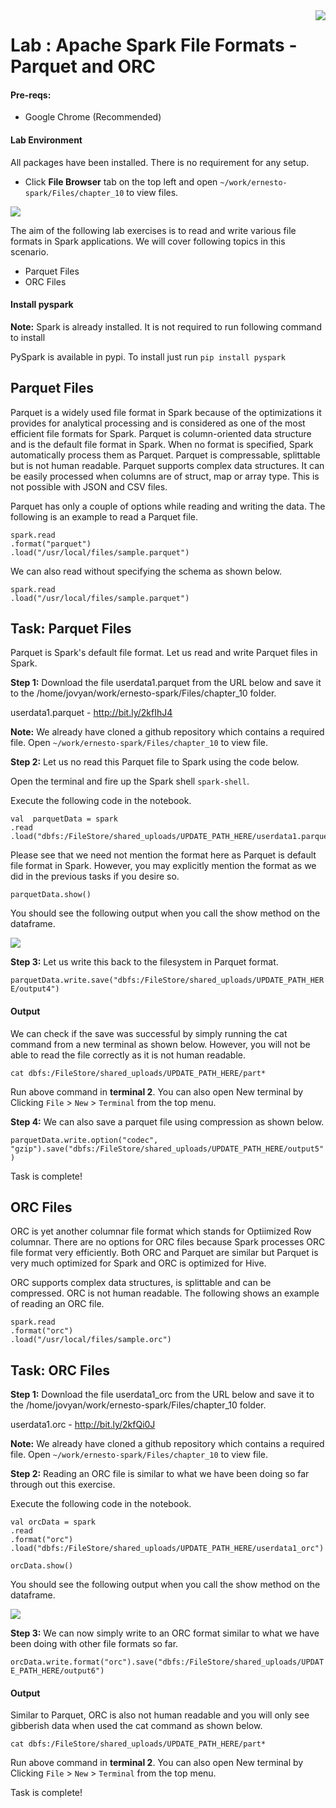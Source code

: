 <img align="right" src="./logo-small.png">

# Lab : Apache Spark File Formats - Parquet and ORC

#### Pre-reqs:
- Google Chrome (Recommended)

#### Lab Environment
All packages have been installed. There is no requirement for any setup.





- Click **File Browser** tab on the top left and open `~/work/ernesto-spark/Files/chapter_10` to view files.

![](./Screenshots/files.png)

The aim of the following lab exercises is to read and write various file formats in Spark applications.
We will cover following topics in this scenario.
- Parquet Files
- ORC Files







#### Install pyspark

**Note:** Spark is already installed. It is not required to run following command to install

PySpark is available in pypi. To install just run `pip install pyspark` 

## Parquet Files

Parquet is a widely used file format in Spark because of the optimizations it provides for analytical processing and is considered as one of the most efficient file formats for Spark. Parquet is column-oriented data structure and is the default file format in Spark. When no format is specified, Spark automatically process them as Parquet. Parquet is compressable, splittable but is not human readable. Parquet supports complex data structures. It can be easily processed when columns are of struct, map or array type. This is not possible with JSON and CSV files.


Parquet has only a couple of options while reading and writing the data. The following is an example to read a Parquet file.

```
spark.read
.format("parquet")
.load("/usr/local/files/sample.parquet")
```

We can also read without specifying the schema as shown below.

```
spark.read
.load("/usr/local/files/sample.parquet")
```

## Task: Parquet Files

Parquet is Spark's default file format. Let us read and write Parquet files in Spark.

**Step 1:** Download the file userdata1.parquet from the URL below and save it to the /home/jovyan/work/ernesto-spark/Files/chapter_10 folder.

userdata1.parquet - http://bit.ly/2kfIhJ4

**Note:** We already have cloned a github repository which contains a required file. Open `~/work/ernesto-spark/Files/chapter_10` to view file.


**Step 2:** Let us no read this Parquet file to Spark using the code below.

Open the terminal and fire up the Spark shell `spark-shell`.

Execute the following code in the notebook.

 ```
val  parquetData = spark
.read
.load("dbfs:/FileStore/shared_uploads/UPDATE_PATH_HERE/userdata1.parquet")
```

Please see that we need not mention the format here as Parquet is default file format in Spark. However, you may explicitly mention the format as we did in the previous tasks if you desire so.

`parquetData.show()` 

You should see the following output when you call the show method on the dataframe.

![](./Screenshots/Chapter_10/Selection_015.png)


**Step 3:** Let us write this back to the filesystem in Parquet format.

`parquetData.write.save("dbfs:/FileStore/shared_uploads/UPDATE_PATH_HERE/output4")`
 
#### Output
We can check if the save was successful by simply running the cat command from a new terminal as shown below. However, you will not be able to read the file correctly as it is not human readable.


`cat dbfs:/FileStore/shared_uploads/UPDATE_PATH_HERE/part*`

Run above command in **terminal 2**. You can also open New terminal by Clicking `File` > `New` > `Terminal` from the top menu.


**Step 4:** We can also save a parquet file using compression as shown below.

`parquetData.write.option("codec", "gzip").save("dbfs:/FileStore/shared_uploads/UPDATE_PATH_HERE/output5")`

Task is complete!

## ORC Files
 
ORC is yet another columnar file format which stands for Optiimized Row columnar. There are no options for ORC files because Spark processes ORC file format very efficiently. Both ORC and Parquet are similar but Parquet is very much optimized for Spark and ORC is optimized for Hive. 

ORC supports complex data structures, is splittable and can be compressed. ORC is not human readable. The following shows an example of reading an ORC file.

```
spark.read
.format("orc")
.load("/usr/local/files/sample.orc")
```

## Task: ORC Files

**Step 1:** Download the file userdata1_orc from the URL below and save it to the /home/jovyan/work/ernesto-spark/Files/chapter_10 folder.

userdata1.orc - http://bit.ly/2kfQi0J

**Note:** We already have cloned a github repository which contains a required file. Open `~/work/ernesto-spark/Files/chapter_10` to view file.

**Step 2:** Reading an ORC file is similar to what we have been doing so far through out this exercise.

Execute the following code in the notebook.

```
val orcData = spark
.read
.format("orc")
.load("dbfs:/FileStore/shared_uploads/UPDATE_PATH_HERE/userdata1_orc")
```


 `orcData.show()` 

You should see the following output when you call the show method on the dataframe.

![](./Screenshots/Chapter_10/Selection_017.png)



**Step 3:** We can now simply write to an ORC format similar to what we have been doing with other file formats so far.

`orcData.write.format("orc").save("dbfs:/FileStore/shared_uploads/UPDATE_PATH_HERE/output6")`


#### Output
Similar to Parquet, ORC is also not human readable and you will only see gibberish data when used the cat command as shown below.

`cat dbfs:/FileStore/shared_uploads/UPDATE_PATH_HERE/part*`

Run above command in **terminal 2**. You can also open New terminal by Clicking `File` > `New` > `Terminal` from the top menu.


Task is complete!











































































